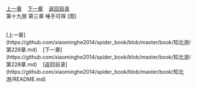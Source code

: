 
[上一章](https://github.com/xiaominghe2014/spider_book/blob/master/book/知北游/第226章.md)&nbsp;&nbsp;&nbsp;&nbsp;[下一章](https://github.com/xiaominghe2014/spider_book/blob/master/book/知北游/第228章.md)&nbsp;&nbsp;&nbsp;&nbsp;[返回目录](https://github.com/xiaominghe2014/spider_book/blob/master/book/知北游/README.md)
<br /> 第十九册 第三章 唾手可得 [图]<br />
    
  <br />
[上一章](https://github.com/xiaominghe2014/spider_book/blob/master/book/知北游/第226章.md)&nbsp;&nbsp;&nbsp;&nbsp;[下一章](https://github.com/xiaominghe2014/spider_book/blob/master/book/知北游/第228章.md)&nbsp;&nbsp;&nbsp;&nbsp;[返回目录](https://github.com/xiaominghe2014/spider_book/blob/master/book/知北游/README.md)
